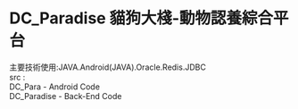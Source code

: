 # DC_Paradise 貓狗大棧-動物認養綜合平台
主要技術使用:JAVA.Android(JAVA).Oracle.Redis.JDBC  
src :  
      DC_Para - Android Code  
      DC_Paradise - Back-End Code  
